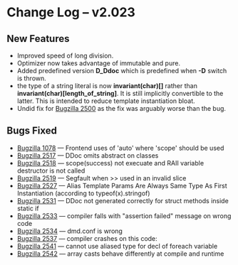 <h1>Change Log &ndash; v2.023</h1>

<h2 id="new-features">New Features</h2>

* Improved speed of long division.
* Optimizer now takes advantage of immutable and pure.
* Added predefined version **D_Ddoc** which is predefined when **-D** switch
  is thrown.
* the type of a string literal is now **invariant(char)[]** rather than
  **invariant(char)[length_of_string]**. It is still implicitly convertible
  to the latter. This is intended to reduce template instantiation bloat.
* Undid fix for [Bugzilla 2500](/bug/2500) as the fix was arguably worse than
  the bug.

<h2 id="bugs-fixed">Bugs Fixed</h2>

* [Bugzilla 1078](/bug/1078) &mdash; Frontend uses of 'auto' where 'scope' should be used
* [Bugzilla 2517](/bug/2517) &mdash; DDoc omits abstract on classes
* [Bugzilla 2518](/bug/2518) &mdash; scope(success) not execuate and RAII variable destructor is not called
* [Bugzilla 2519](/bug/2519) &mdash; Segfault when >> used in an invalid slice
* [Bugzilla 2527](/bug/2527) &mdash; Alias Template Params Are Always Same Type As First Instantiation (according to typeof(x).stringof)
* [Bugzilla 2531](/bug/2531) &mdash; DDoc not generated correctly for struct methods inside static if
* [Bugzilla 2533](/bug/2533) &mdash; compiler falls with "assertion failed" message on wrong code
* [Bugzilla 2534](/bug/2534) &mdash; dmd.conf is wrong
* [Bugzilla 2537](/bug/2537) &mdash; compiler crashes on this code:
* [Bugzilla 2541](/bug/2541) &mdash; cannot use aliased type for decl of foreach variable
* [Bugzilla 2542](/bug/2542) &mdash; array casts behave differently at compile and runtime
